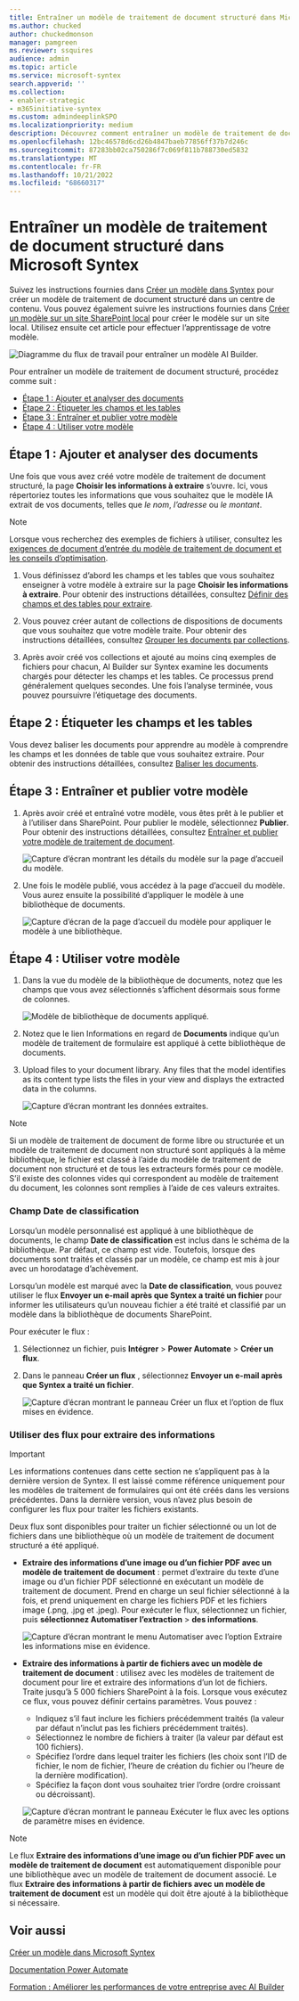 ```yaml
---
title: Entraîner un modèle de traitement de document structuré dans Microsoft Syntex
ms.author: chucked
author: chuckedmonson
manager: pamgreen
ms.reviewer: ssquires
audience: admin
ms.topic: article
ms.service: microsoft-syntex
search.appverid: ''
ms.collection:
- enabler-strategic
- m365initiative-syntex
ms.custom: admindeeplinkSPO
ms.localizationpriority: medium
description: Découvrez comment entraîner un modèle de traitement de document structuré dans Microsoft Syntex.
ms.openlocfilehash: 12bc46578d6cd26b4847baeb77856ff37b7d246c
ms.sourcegitcommit: 87283bb02ca750286f7c069f811b788730ed5832
ms.translationtype: MT
ms.contentlocale: fr-FR
ms.lasthandoff: 10/21/2022
ms.locfileid: "68660317"
---
```

# <a name="train-a-structured-document-processing-model-in-microsoft-syntex"></a>Entraîner un modèle de traitement de document structuré dans Microsoft Syntex

<!---
</br>

> [!VIDEO https://www.microsoft.com/videoplayer/embed/RE4GnhN]  

</br>


Using [AI Builder](/ai-builder/overview)—a feature in Microsoft Power Apps—Syntex users can create a [structured document processing](form-processing-overview.md) model directly from a SharePoint document library. 
--->

Suivez les instructions fournies dans [Créer un modèle dans Syntex](create-syntex-model.md) pour créer un modèle de traitement de document structuré dans un centre de contenu. Vous pouvez également suivre les instructions fournies dans [Créer un modèle sur un site SharePoint local](create-local-model.md) pour créer le modèle sur un site local. Utilisez ensuite cet article pour effectuer l’apprentissage de votre modèle.

![Diagramme du flux de travail pour entraîner un modèle AI Builder.](../media/content-understanding/train-aib-model.png)

Pour entraîner un modèle de traitement de document structuré, procédez comme suit :

 - [Étape 1 : Ajouter et analyser des documents](#step-1-add-and-analyze-documents)
 - [Étape 2 : Étiqueter les champs et les tables](#step-2-tag-fields-and-tables)
 - [Étape 3 : Entraîner et publier votre modèle](#step-3-train-and-publish-your-model)
 - [Étape 4 : Utiliser votre modèle](#step-4-use-your-model)

## <a name="step-1-add-and-analyze-documents"></a>Étape 1 : Ajouter et analyser des documents

Une fois que vous avez créé votre modèle de traitement de document structuré, la page **Choisir les informations à extraire** s’ouvre. Ici, vous répertoriez toutes les informations que vous souhaitez que le modèle IA extrait de vos documents, telles que *le nom*, *l’adresse* ou *le montant*. 

> [!NOTE]
> Lorsque vous recherchez des exemples de fichiers à utiliser, consultez les [exigences de document d’entrée du modèle de traitement de document et les conseils d’optimisation](/ai-builder/form-processing-model-requirements). 
 
1. Vous définissez d’abord les champs et les tables que vous souhaitez enseigner à votre modèle à extraire sur la page **Choisir les informations à extraire**. Pour obtenir des instructions détaillées, consultez [Définir des champs et des tables pour extraire](/ai-builder/create-form-processing-model#define-fields-and-tables-to-extract). 

2.  Vous pouvez créer autant de collections de dispositions de documents que vous souhaitez que votre modèle traite. Pour obtenir des instructions détaillées, consultez [Grouper les documents par collections](/ai-builder/create-form-processing-model#group-documents-by-collections). 

3. Après avoir créé vos collections et ajouté au moins cinq exemples de fichiers pour chacun, AI Builder sur Syntex examine les documents chargés pour détecter les champs et les tables. Ce processus prend généralement quelques secondes. Une fois l’analyse terminée, vous pouvez poursuivre l’étiquetage des documents.

## <a name="step-2-tag-fields-and-tables"></a>Étape 2 : Étiqueter les champs et les tables

Vous devez baliser les documents pour apprendre au modèle à comprendre les champs et les données de table que vous souhaitez extraire. Pour obtenir des instructions détaillées, consultez [Baliser les documents](/ai-builder/create-form-processing-model#tag-documents).

## <a name="step-3-train-and-publish-your-model"></a>Étape 3 : Entraîner et publier votre modèle

1. Après avoir créé et entraîné votre modèle, vous êtes prêt à le publier et à l’utiliser dans SharePoint. Pour publier le modèle, sélectionnez **Publier**. Pour obtenir des instructions détaillées, consultez [Entraîner et publier votre modèle de traitement de document](/ai-builder/form-processing-train). 

    ![Capture d’écran montrant les détails du modèle sur la page d’accueil du modèle.](../media/content-understanding/ai-builder-create-a-flow-1.png)

2. Une fois le modèle publié, vous accédez à la page d’accueil du modèle. Vous aurez ensuite la possibilité d’appliquer le modèle à une bibliothèque de documents.

    ![Capture d’écran de la page d’accueil du modèle pour appliquer le modèle à une bibliothèque.](../media/content-understanding/ai-builder-apply-model.png)

## <a name="step-4-use-your-model"></a>Étape 4 : Utiliser votre modèle

1. Dans la vue du modèle de la bibliothèque de documents, notez que les champs que vous avez sélectionnés s’affichent désormais sous forme de colonnes.

    ![Modèle de bibliothèque de documents appliqué.](../media/content-understanding/doc-lib-view.png)

2. Notez que le lien Informations en regard de **Documents** indique qu’un modèle de traitement de formulaire est appliqué à cette bibliothèque de documents.
<!---
    ![Info button.](../media/content-understanding/info-button.png)  
--->
3. Upload files to your document library. Any files that the model identifies as its content type lists the files in your view and displays the extracted data in the columns.

    ![Capture d’écran montrant les données extraites.](../media/content-understanding/doc-lib-done.png) 

> [!NOTE]
> Si un modèle de traitement de document de forme libre ou structurée et un modèle de traitement de document non structuré sont appliqués à la même bibliothèque, le fichier est classé à l’aide du modèle de traitement de document non structuré et de tous les extracteurs formés pour ce modèle. S’il existe des colonnes vides qui correspondent au modèle de traitement du document, les colonnes sont remplies à l’aide de ces valeurs extraites.

### <a name="classification-date-field"></a>Champ Date de classification

Lorsqu’un modèle personnalisé est appliqué à une bibliothèque de documents, le champ **Date de classification** est inclus dans le schéma de la bibliothèque. Par défaut, ce champ est vide. Toutefois, lorsque des documents sont traités et classés par un modèle, ce champ est mis à jour avec un horodatage d’achèvement. 

Lorsqu’un modèle est marqué avec la **Date de classification**, vous pouvez utiliser le flux **Envoyer un e-mail après que Syntex a traité un fichier** pour informer les utilisateurs qu’un nouveau fichier a été traité et classifié par un modèle dans la bibliothèque de documents SharePoint.

Pour exécuter le flux :

1. Sélectionnez un fichier, puis **Intégrer** > **Power Automate** > **Créer un flux**.

2. Dans le panneau **Créer un flux** , sélectionnez **Envoyer un e-mail après que Syntex a traité un fichier**.

    ![Capture d’écran montrant le panneau Créer un flux et l’option de flux mises en évidence.](../media/content-understanding/integrate-create-flow.png) 

### <a name="use-flows-to-extract-information"></a>Utiliser des flux pour extraire des informations

> [!IMPORTANT]
> Les informations contenues dans cette section ne s’appliquent pas à la dernière version de Syntex. Il est laissé comme référence uniquement pour les modèles de traitement de formulaires qui ont été créés dans les versions précédentes. Dans la dernière version, vous n’avez plus besoin de configurer les flux pour traiter les fichiers existants.

Deux flux sont disponibles pour traiter un fichier sélectionné ou un lot de fichiers dans une bibliothèque où un modèle de traitement de document structuré a été appliqué.

- **Extraire des informations d’une image ou d’un fichier PDF avec un modèle de traitement de document** : permet d’extraire du texte d’une image ou d’un fichier PDF sélectionné en exécutant un modèle de traitement de document. Prend en charge un seul fichier sélectionné à la fois, et prend uniquement en charge les fichiers PDF et les fichiers image (.png, .jpg et .jpeg). Pour exécuter le flux, sélectionnez un fichier, puis **sélectionnez Automatiser l’extraction** > **des informations**.

    ![Capture d’écran montrant le menu Automatiser avec l’option Extraire les informations mise en évidence.](../media/content-understanding/automate-extract-info.png)  

- **Extraire des informations à partir de fichiers avec un modèle de traitement de document** : utilisez avec les modèles de traitement de document pour lire et extraire des informations d’un lot de fichiers. Traite jusqu’à 5 000 fichiers SharePoint à la fois. Lorsque vous exécutez ce flux, vous pouvez définir certains paramètres. Vous pouvez :

    - Indiquez s’il faut inclure les fichiers précédemment traités (la valeur par défaut n’inclut pas les fichiers précédemment traités).
    - Sélectionnez le nombre de fichiers à traiter (la valeur par défaut est 100 fichiers).
    - Spécifiez l’ordre dans lequel traiter les fichiers (les choix sont l’ID de fichier, le nom de fichier, l’heure de création du fichier ou l’heure de la dernière modification).
    - Spécifiez la façon dont vous souhaitez trier l’ordre (ordre croissant ou décroissant).

    ![Capture d’écran montrant le panneau Exécuter le flux avec les options de paramètre mises en évidence.](../media/content-understanding/run-flow-panel.png)  
    
> [!NOTE]
> Le flux **Extraire des informations d’une image ou d’un fichier PDF avec un modèle de traitement de document** est automatiquement disponible pour une bibliothèque avec un modèle de traitement de document associé. Le flux **Extraire des informations à partir de fichiers avec un modèle de traitement de document** est un modèle qui doit être ajouté à la bibliothèque si nécessaire.

## <a name="see-also"></a>Voir aussi

[Créer un modèle dans Microsoft Syntex](create-syntex-model.md)

[Documentation Power Automate](/power-automate/)

[Formation : Améliorer les performances de votre entreprise avec AI Builder](/training/paths/improve-business-performance-ai-builder/?source=learn)
